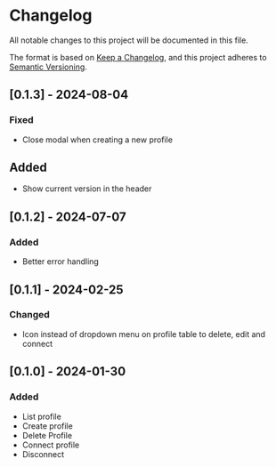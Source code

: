 # Changelog

All notable changes to this project will be documented in this file.

The format is based on [Keep a Changelog](https://keepachangelog.com/en/1.0.0/),
and this project adheres to [Semantic Versioning](https://semver.org/spec/v2.0.0.html).

## [0.1.3] - 2024-08-04

### Fixed

- Close modal when creating a new profile

## Added

- Show current version in the header

## [0.1.2] - 2024-07-07

### Added

- Better error handling

## [0.1.1] - 2024-02-25

### Changed

- Icon instead of dropdown menu on profile table to delete, edit and connect

## [0.1.0] - 2024-01-30

### Added

- List profile
- Create profile
- Delete Profile
- Connect profile
- Disconnect
